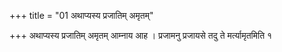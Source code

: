 +++
title = "01 अथाप्यस्य प्रजातिम् अमृतम्"

+++
अथाप्यस्य प्रजातिम् अमृतम् आम्नाय आह । प्रजामनु प्रजायसे तदु ते मर्त्यामृतमिति १